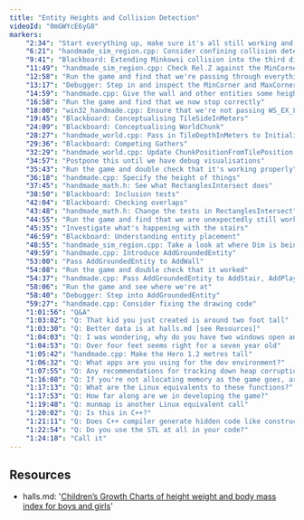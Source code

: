 ```yaml
---
title: "Entity Heights and Collision Detection"
videoId: "0mGWYcE6yG8"
markers:
    "2:34": "Start everything up, make sure it's all still working and plan for the day"
    "6:21": "handmade_sim_region.cpp: Consider confining collision detection to the entities' Z neighbourhood"
    "9:41": "Blackboard: Extending Minkowsi collision into the third dimension"
    "11:49": "handmade_sim_region.cpp: Check Rel.Z against the MinCorner and MaxCorner"
    "12:58": "Run the game and find that we're passing through everything"
    "13:17": "Debugger: Step in and inspect the MinCorner and MaxCorner"
    "14:59": "handmade.cpp: Give the wall and other entities some height"
    "16:58": "Run the game and find that we now stop correctly"
    "18:00": "win32_handmade.cpp: Ensure that we're not passing WS_EX_LAYERED to CreateWindowExA"
    "19:45": "Blackboard: Conceptualising TileSideInMeters"
    "24:09": "Blackboard: Conceptualising WorldChunk"
    "28:27": "handmade_world.cpp: Pass in TileDepthInMeters to InitializeWorld"
    "29:36": "Blackboard: Competing Gathers"
    "32:29": "handmade_world.cpp: Update ChunkPositionFromTilePosition to reflect our new Tile dimensions"
    "34:57": "Postpone this until we have debug visualisations"
    "35:43": "Run the game and double check that it's working properly"
    "36:18": "handmade.cpp: Specify the height of things"
    "37:45": "handmade_math.h: See what RectanglesIntersect does"
    "38:50": "Blackboard: Inclusion tests"
    "42:04": "Blackboard: Checking overlaps"
    "43:48": "handmade_math.h: Change the tests in RectanglesIntersect"
    "44:55": "Run the game and find that we are unexpectedly still working properly"
    "45:35": "Investigate what's happening with the stairs"
    "46:59": "Blackboard: Understanding entity placement"
    "48:55": "handmade_sim_region.cpp: Take a look at where Dim is being used"
    "49:59": "handmade.cpp: Introduce AddGroundedEntity"
    "53:00": "Pass AddGroundedEntity to AddWall"
    "54:08": "Run the game and double check that it worked"
    "54:37": "handmade.cpp: Pass AddGroundedEntity to AddStair, AddPlayer, AddMonstar and AddFamiliar"
    "58:06": "Run the game and see where we're at"
    "58:40": "Debugger: Step into AddGroundedEntity"
    "59:27": "handmade.cpp: Consider fixing the drawing code"
    "1:01:56": "Q&A"
    "1:03:02": "Q: That kid you just created is around two foot tall"
    "1:03:30": "Q: Better data is at halls.md [see Resources]"
    "1:04:03": "Q: I was wondering, why do you have two windows open and not just one?"
    "1:04:53": "Q: Over four feet seems right for a seven year old"
    "1:05:42": "handmade.cpp: Make the Hero 1.2 metres tall"
    "1:06:32": "Q: What apps are you using for the dev environment?"
    "1:07:55": "Q: Any recommendations for tracking down heap corruption bugs?"
    "1:16:08": "Q: If you're not allocating memory as the game goes, are you allocating a bunch at the start? How does that work?"
    "1:17:13": "Q: What are the Linux equivalents to these functions?"
    "1:17:53": "Q: How far along are we in developing the game?"
    "1:19:48": "Q: munmap is another Linux equivalent call"
    "1:20:02": "Q: Is this in C++?"
    "1:21:11": "Q: Does C++ compiler generate hidden code like constructors, copy constructors, etc., in the way that you structuring the game?"
    "1:22:54": "Q: Do you use the STL at all in your code?"
    "1:24:18": "Call it"
---
```


## Resources

* halls.md: '[Children’s Growth Charts of height weight and body mass index for boys and girls](http://halls.md/growthchart-boys-girls-height-weight/)'
